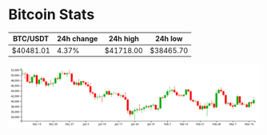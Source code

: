 # Bitcoin Stats

BTC/USDT|24h change|24h high|24h low|
|---|---|---|---|
|$40481.01|4.37%|$41718.00|$38465.70|

<img src="./chart.svg">
